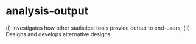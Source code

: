 # analysis-output
(i) Investigates how other statistical tools provide output to end-users; (ii) Designs and develops alternative designs
